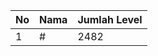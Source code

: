 | No | Nama            | Jumlah Level |
|----|-----------------|--------------|
| 1  | #    |    2482        |
